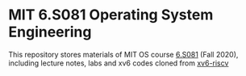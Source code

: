 # MIT 6.S081 Operating System Engineering

This repository stores materials of MIT OS course [6.S081](https://pdos.csail.mit.edu/6.S081/2020/schedule.html) (Fall 2020), including lecture notes, labs and xv6 codes cloned from [xv6-riscv](https://github.com/mit-pdos/xv6-riscv)

